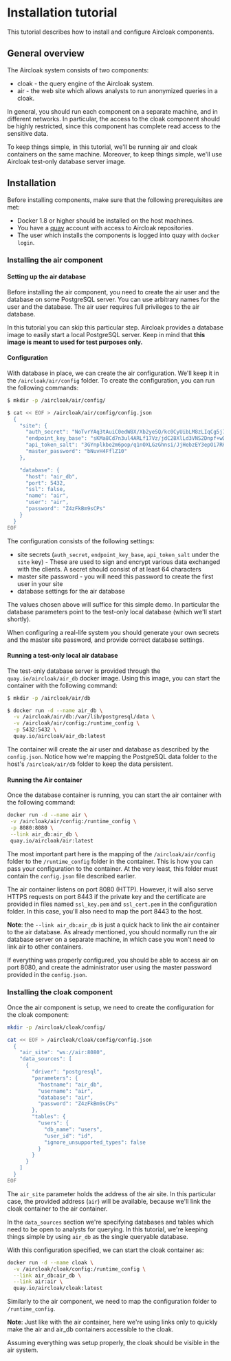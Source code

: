 # Installation tutorial

This tutorial describes how to install and configure Aircloak components.

## General overview

The Aircloak system consists of two components:

- cloak - the query engine of the Aircloak system.
- air - the web site which allows analysts to run anonymized queries in a cloak.

In general, you should run each component on a separate machine, and in different networks. In particular, the access to the cloak component should be highly restricted, since this component has complete read access to the sensitive data.

To keep things simple, in this tutorial, we'll be running air and cloak containers on the same machine. Moreover, to keep things simple, we'll use Aircloak test-only database server image.

## Installation

Before installing components, make sure that the following prerequisites are met:

- Docker 1.8 or higher should be installed on the host machines.
- You have a [quay](quay.io) account with access to Aircloak repositories.
- The user which installs the components is logged into quay with `docker login`.

### Installing the air component

#### Setting up the air database

Before installing the air component, you need to create the air user and the database on some PostgreSQL server. You can use arbitrary names for the user and the database. The air user requires full privileges to the air database.

In this tutorial you can skip this particular step. Aircloak provides a database image to easily start a local PostgreSQL server. Keep in mind that __this image is meant to used for test purposes only.__

#### Configuration

With database in place, we can create the air configuration. We'll keep it in the `/aircloak/air/config` folder. To create the configuration, you can run the following commands:

```bash
$ mkdir -p /aircloak/air/config/

$ cat << EOF > /aircloak/air/config/config.json
  {
    "site": {
      "auth_secret": "NoTvrYAq3tAuiC0edW8X/Xb2yeSQ/kc0CyUibLM8zLIqCg5j7+TxaU5B0P8Q90o8",
      "endpoint_key_base": "sKMa8Cd7n3ul4ARLf17Vz/jdC28XlLd3VNS2Dnpf+wDLzF3US7hy3eJ/O/K2Cg2o",
      "api_token_salt": "3GYnplkbe2m6pop/q1nOXLGzGhnsi/JjHebzEY3epOi7RHct/A4RIxbQtravVQBH",
      "master_password": "bNuvH4FflZ10"
    },

    "database": {
      "host": "air_db",
      "port": 5432,
      "ssl": false,
      "name": "air",
      "user": "air",
      "password": "Z4zFkBm9sCPs"
    }
  }
EOF
```

The configuration consists of the following settings:

- site secrets (`auth_secret`, `endpoint_key_base`, `api_token_salt` under the `site` key) - These are used to sign and encrypt various data exchanged with the clients. A secret should consist of at least 64 characters
- master site password - you will need this password to create the first user in your site
- database settings for the air database

The values chosen above will suffice for this simple demo. In particular the database parameters point to the test-only local database (which we'll start shortly).

When configuring a real-life system you should generate your own secrets and the master site password, and provide correct database settings.

#### Running a test-only local air database

The test-only database server is provided through the `quay.io/aircloak/air_db` docker  image. Using this image, you can start the container with the following command:

```bash
$ mkdir -p /aircloak/air/db

$ docker run -d --name air_db \
  -v /aircloak/air/db:/var/lib/postgresql/data \
  -v /aircloak/air/config:/runtime_config \
  -p 5432:5432 \
  quay.io/aircloak/air_db:latest
```

The container will create the air user and database as described by the `config.json`. Notice how we're mapping the PostgreSQL data folder to the host's `/aircloak/air/db` folder to keep the data persistent.

#### Running the Air container

Once the database container is running, you can start the air container with the following command:

```bash
docker run -d --name air \
 -v /aircloak/air/config:/runtime_config \
 -p 8080:8080 \
 --link air_db:air_db \
 quay.io/aircloak/air:latest
```

The most important part here is the mapping of the `/aircloak/air/config` folder to the `/runtime_config` folder in the container. This is how you can pass your configuration to the container. At the very least, this folder must contain the `config.json` file described earlier.

The air container listens on port 8080 (HTTP). However, it will also serve HTTPS requests on port 8443 if the private key and the certificate are provided in files named `ssl_key.pem` and `ssl_cert.pem` in the configuration folder. In this case, you'll also need to map the port 8443 to the host.

__Note__: the `--link air_db:air_db` is just a quick hack to link the air container to the air database. As already mentioned, you should normally run the air database server on a separate machine, in which case you won't need to link air to other containers.

If everything was properly configured, you should be able to access air on port 8080, and create the administrator user using the master password provided in the `config.json`.

### Installing the cloak component

Once the air component is setup, we need to create the configuration for the cloak component:

```bash
mkdir -p /aircloak/cloak/config/

cat << EOF > /aircloak/cloak/config/config.json
  {
    "air_site": "ws://air:8080",
    "data_sources": [
      {
        "driver": "postgresql",
        "parameters": {
          "hostname": "air_db",
          "username": "air",
          "database": "air",
          "password": "Z4zFkBm9sCPs"
        },
        "tables": {
          "users": {
            "db_name": "users",
            "user_id": "id",
            "ignore_unsupported_types": false
          }
        }
      }
    ]
  }
EOF
```

The `air_site` parameter holds the address of the air site. In this particular case, the provided address (`air`) will be available, because we'll link the cloak container to the air container.

In the `data_sources` section we're specifying databases and tables which need to be open to analysts for querying. In this tutorial, we're keeping things simple by using `air_db` as the single queryable database.

With this configuration specified, we can start the cloak container as:

```bash
docker run -d --name cloak \
  -v /aircloak/cloak/config:/runtime_config \
  --link air_db:air_db \
  --link air:air \
  quay.io/aircloak/cloak:latest
```

Similarly to the air component, we need to map the configuration folder to `/runtime_config`.

__Note__: Just like with the air container, here we're using links only to quickly make the air and air_db containers accessible to the cloak.

Assuming everything was setup properly, the cloak should be visible in the air system.
